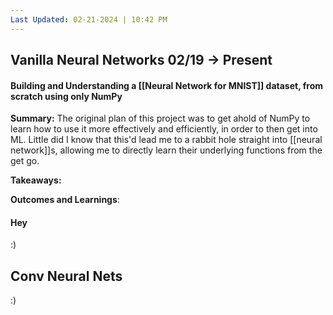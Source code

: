 ```yaml
---
Last Updated: 02-21-2024 | 10:42 PM
---
```

## Vanilla Neural Networks 02/19 → Present
#### Building and Understanding a [[Neural Network for MNIST]] dataset, from scratch using only NumPy

**Summary:**  The original plan of this project was to get ahold of NumPy to learn how to use it more effectively and efficiently, in order to then get into ML. Little did I know that this'd lead me to a rabbit hole straight into [[neural network]]s, allowing me to directly learn their underlying functions from the get go.

**Takeaways:**

**Outcomes and Learnings**: 


#### Hey
:)


## Conv Neural Nets
:)